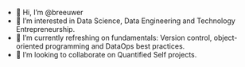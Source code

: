 - 👋 Hi, I’m @breeuwer
- 👀 I’m interested in Data Science, Data Engineering and Technology Entrepreneurship. 
- 🌱 I’m currently refreshing on fundamentals: Version control, object-oriented programming and DataOps best practices. 
- 💞️ I’m looking to collaborate on Quantified Self projects. 

<!---
breeuwer/breeuwer is a ✨ special ✨ repository because its `README.md` (this file) appears on your GitHub profile.
You can click the Preview link to take a look at your changes.
--->

